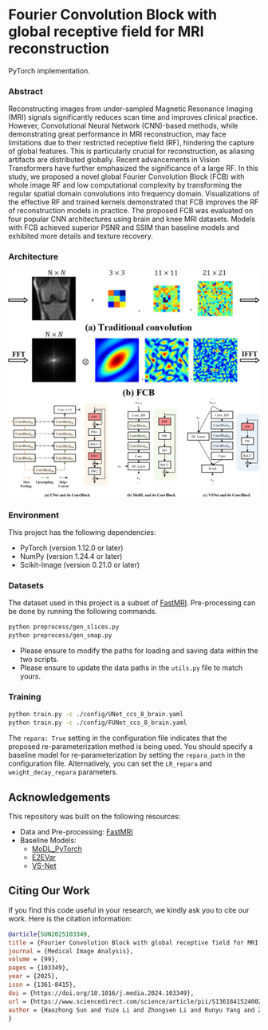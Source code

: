# Fourier Convolution Block with global receptive field for MRI reconstruction
PyTorch implementation.

### Abstract
Reconstructing images from under-sampled Magnetic Resonance Imaging (MRI) signals significantly reduces scan time and improves clinical practice. However, Convolutional Neural Network (CNN)-based methods, while demonstrating great performance in MRI reconstruction, may face limitations due to their restricted receptive field (RF), hindering the capture of global features. This is particularly crucial for reconstruction, as aliasing artifacts are distributed globally. Recent advancements in Vision Transformers have further emphasized the significance of a large RF. In this study, we proposed a novel global Fourier Convolution Block (FCB) with whole image RF and low computational complexity by transforming the regular spatial domain convolutions into frequency domain. Visualizations of the effective RF and trained kernels demonstrated that FCB improves the RF of reconstruction models in practice. The proposed FCB was evaluated on four popular CNN architectures using brain and knee MRI datasets. Models with FCB achieved superior PSNR and SSIM than baseline models and exhibited more details and texture recovery.

### Architecture
![Image](https://github.com/Haozhoong/FCB/blob/master/FCB.jpg)<br/>
![Image](https://github.com/Haozhoong/FCB/blob/master/Architecture.jpg)

### Environment
This project has the following dependencies:

- PyTorch (version 1.12.0 or later)
- NumPy (version 1.24.4 or later)
- Scikit-Image (version 0.21.0 or later)

### Datasets
The dataset used in this project is a subset of [FastMRI](https://github.com/facebookresearch/fastMRI). 
Pre-processing can be done by running the following commands. 

```bash
python preprocess/gen_slices.py
python preprocess/gen_smap.py
```
- Please ensure to modify the paths for loading and saving data within the two scripts.
- Please ensure to update the data paths in the `utils.py` file to match yours.

### Training
```bash
python train.py -c ./config/UNet_ccs_8_brain.yaml
python train.py -c ./config/FUNet_ccs_8_brain.yaml
```
The `repara: True` setting in the configuration file indicates that the proposed re-parameterization method is being used. You should specify a baseline model for re-parameterization by setting the `repara_path` in the configuration file. Alternatively, you can set the `LR_repara` and `weight_decay_repara` parameters.

## Acknowledgements

This repository was built on the following resources:

- Data and Pre-processing: [FastMRI](https://github.com/facebookresearch/fastMRI)
- Baseline Models:
  - [MoDL_PyTorch](https://github.com/bo-10000/MoDL_PyTorch)
  - [E2EVar](https://github.com/facebookresearch/fastMRI)
  - [VS-Net](https://github.com/j-duan/VS-Net)

## Citing Our Work
If you find this code useful in your research, we kindly ask you to cite our work. Here is the citation information:

```bibtex
@article{SUN2025103349,
title = {Fourier Convolution Block with global receptive field for MRI reconstruction},
journal = {Medical Image Analysis},
volume = {99},
pages = {103349},
year = {2025},
issn = {1361-8415},
doi = {https://doi.org/10.1016/j.media.2024.103349},
url = {https://www.sciencedirect.com/science/article/pii/S1361841524002743},
author = {Haozhong Sun and Yuze Li and Zhongsen Li and Runyu Yang and Ziming Xu and Jiaqi Dou and Haikun Qi and Huijun Chen},
}
